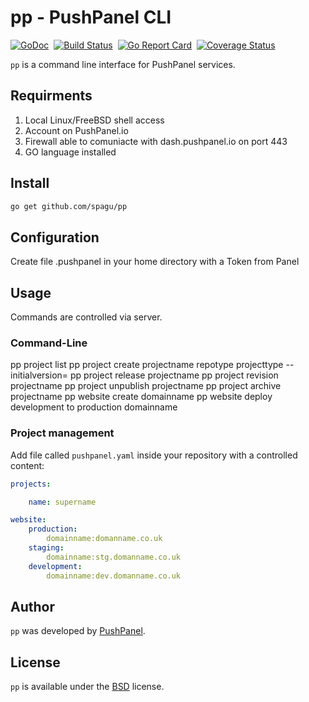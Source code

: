 # pp - PushPanel CLI
[![GoDoc](https://godoc.org/github.com/spagu/pp?status.svg)](https://godoc.org/github.com/spagu/pp)&nbsp; 
[![Build Status](https://travis-ci.org/spagu/pp.svg?branch=master)](https://travis-ci.org/spagu/pp)&nbsp;
[![Go Report Card](https://goreportcard.com/badge/github.com/spagu/pp)](https://goreportcard.com/report/github.com/spagu/pp)&nbsp;
[![Coverage Status](https://coveralls.io/repos/github/spagu/pp/badge.svg?branch=master)](https://coveralls.io/github/spagu/pp?branch=master)

`pp` is a command line interface for PushPanel services. 

## Requirments
1. Local Linux/FreeBSD shell access
2. Account on PushPanel.io
3. Firewall able to comuniacte with dash.pushpanel.io on port 443
4. GO language installed 

## Install
```sh
go get github.com/spagu/pp
```

## Configuration
Create file .pushpanel in your home directory with a Token from Panel

## Usage
Commands are controlled via server.

### Command-Line 

pp project list
pp project create projectname repotype projecttype --initialversion=
pp project release projectname
pp project revision projectname
pp project unpublish projectname
pp project archive projectname
pp website create domainname
pp website deploy development to production domainname

### Project management
Add file called `pushpanel.yaml` inside your repository with a controlled content:

```yaml
projects:

    name: supername

website:
    production:
        domainname:domanname.co.uk
    staging:
        domainname:stg.domanname.co.uk
    development:
        domainname:dev.domanname.co.uk
```

## Author
`pp` was developed by [PushPanel](https://pushpanel.io).

## License
`pp` is available under the [BSD](./LICENSE) license.


